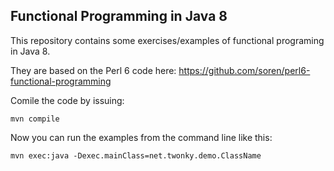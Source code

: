 Functional Programming in Java 8
--------------------------------

This repository contains some exercises/examples of functional programing in Java 8.

They are based on the Perl 6 code here: https://github.com/soren/perl6-functional-programming

Comile the code by issuing:

    mvn compile

Now you can run the examples from the command line like this:

    mvn exec:java -Dexec.mainClass=net.twonky.demo.ClassName
